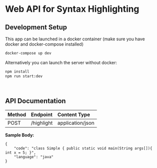 # Web API for Syntax Highlighting

## **Development Setup**

This app can be launched in a docker container (make sure you have docker and docker-compose installed)

```bash
docker-compose up dev
```
Alternatively you can launch the server without docker:
```bash
npm install
npm run start:dev
```
<br>

## **API Documentation**



| Method | Endpoint | Content Type
|:---------|:-----|:-----|
| POST   | /highlight | application/json
**Sample Body:** 
```
{
	"code": "class Simple { public static void main(String args[]){ int x = 5; }",
	"language": "java"
}
```